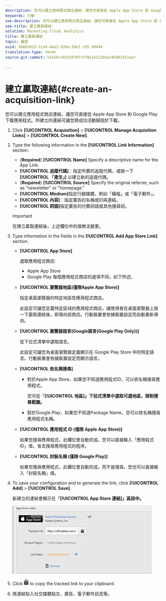 ```yaml
---
description: 您可以建立應用程式商店連結，讓您可直接從 Apple App Store 和 Google Play 下載應用程式。所建立的連結可讓您將成功活動歸因於下載。
keywords: 行動
seo-description: 您可以建立應用程式商店連結，讓您可直接從 Apple App Store 和 Google Play 下載應用程式。所建立的連結可讓您將成功活動歸因於下載。
seo-title: 建立贏取連結
solution: Marketing Cloud、Analytics
title: 建立贏取連結
topic: 量度
uuid: bb603013-fca9-44a2-820a-59e1 c85 d9444
translation-type: tm+mt
source-git-commit: 54150c39325070f37f8e1612204a745d81551ea7

---
```



# 建立贏取連結{#create-an-acquisition-link}

您可以建立應用程式商店連結，讓您可直接從 Apple App Store 和 Google Play 下載應用程式。所建立的連結可讓您將成功活動歸因於下載。

1. Click **[!UICONTROL Acquisition]** &gt; **[!UICONTROL Manage Acquisition Links]** &gt; **[!UICONTROL Create New]**.
1. Type the following information in the **[!UICONTROL Link Information]** section:

   * (**Required**) **[!UICONTROL Name]**
Specify a descriptive name for the App Link.
   * **[!UICONTROL 追蹤代碼]**：指定所要的追蹤代碼，或按一下 **[!UICONTROL 「產生」]** 以建立新的追蹤代碼。
   * (**Required**) **[!UICONTROL Source]**
Specify the original referrer, such as "newsletter" or "homepage."
   * **[!UICONTROL Medium]**&#x200B;指定行銷媒體，例如「橫幅」或「電子郵件」。
   * **[!UICONTROL 內容]**：指定廣告的名稱或ID與連結。
   * **[!UICONTROL 詞語]**&#x200B;指定廣告的付費詞語或其他搜尋詞。
   >[!IMPORTANT]
   >
   >在建立贏取連結後，上述欄位中的值無法變更。

1. Type information in the fields in the **[!UICONTROL Add App Store Link]** section.

   * **[!UICONTROL App Store]**

      選取應用程式商店:
      * Apple App Store
      * Google Play
      每個應用程式商店的選項不同，如下所述。

   * **[!UICONTROL 瀏覽器地區(僅限Apple App Store)]**

      指定桌面瀏覽器的特定地區性應用程式商店。

      此設定可讓您定義特定區域的應用程式商店，讓使用者在桌面瀏覽器上按一下贏取連結後，即導向該商店。行動裝置會依據裝置設定而自動重新導向。

   * **[!UICONTROL 瀏覽器語言(Google語言(Google Play Only))]**

      從下拉式清單中選取語言。

      此設定可讓您為桌面瀏覽器定義顯示在 Google Play Store 中的特定語言。行動裝置會依據裝置設定而顯示語言。

   * **[!UICONTROL 依名稱搜尋]**

      * 對於Apple App Store，如果您不知道應用程式ID，可以依名稱搜尋應用程式。

         您可從「**[!UICONTROL 地區]」下拉式清單中選取可選地區，限制搜尋範圍。**

      * 對於Google Play，如果您不知道Package Name，您可以依名稱搜尋應用程式名稱。
   * **[!UICONTROL 應用程式 ID (僅限 Apple App Store)]**

      如果您搜尋應用程式，此欄位會自動完成。您可以直接輸入「應用程式 ID」值，省去搜尋應用程式的程序。

   * **[!UICONTROL 封裝名稱 (僅限 Google Play)]**

      如果您搜尋應用程式，此欄位會自動完成。而不是搜尋。您也可以直接輸入「封裝名稱」值。



1. To save your configuration and to generate the link, click **[!UICONTROL Add]** &gt; **[!UICONTROL Save]**.

   新建立的連結會顯示在「**[!UICONTROL App Store 連結]」區段中。**

   ![商店連結](assets/apps_store_links.png)

1. Click ![clipboard icon](assets/icon_clipboard.png) to copy the tracked link to your clipboard.

1. 將連結貼入社交媒體貼文、廣告、電子郵件訊息等。